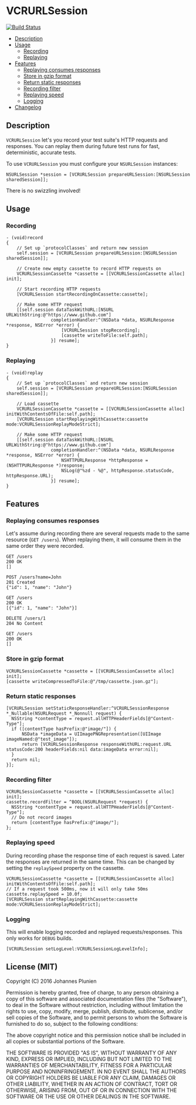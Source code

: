 # VCRURLSession

[![Build Status](https://travis-ci.org/plu/VCRURLSession.svg?branch=master)](https://travis-ci.org/plu/VCRURLSession)

* [Description](#description)
* [Usage](#usage)
	* [Recording](#recording)
	* [Replaying](#replaying)
* [Features](#features)
	* [Replaying consumes responses](#replaying-consumes-responses)
	* [Store in gzip format](#store-in-gzip-format)
	* [Return static responses](#return-static-responses)
	* [Recording filter](#recording-filter)
	* [Replaying speed](#replaying-speed)
	* [Logging](#logging)
* [Changelog](CHANGELOG.md)

## Description

`VCRURLSession` let's you record your test suite's HTTP requests and responses.
You can replay them during future test runs for fast, deterministic, accurate tests.

To use `VCRURLSession` you must configure your `NSURLSession` instances:

```objc
NSURLSession *session = [VCRURLSession prepareURLSession:[NSURLSession sharedSession]];
```

There is no swizzling involved!

## Usage

### Recording

```objc
- (void)record
{
    // Set up `protocolClasses` and return new session
    self.session = [VCRURLSession prepareURLSession:[NSURLSession sharedSession]];

    // Create new empty cassette to record HTTP requests on
    VCRURLSessionCassette *cassette = [[VCRURLSessionCassette alloc] init];

    // Start recording HTTP requests
    [VCRURLSession startRecordingOnCassette:cassette];

    // Make some HTTP request
    [[self.session dataTaskWithURL:[NSURL URLWithString:@"https://www.github.com"]
                 completionHandler:^(NSData *data, NSURLResponse *response, NSError *error) {
                     [VCRURLSession stopRecording];
                     [cassette writeToFile:self.path];
                 }] resume];
}
```

### Replaying

```objc
- (void)replay
{
    // Set up `protocolClasses` and return new session
    self.session = [VCRURLSession prepareURLSession:[NSURLSession sharedSession]];

    // Load cassette
    VCRURLSessionCassette *cassette = [[VCRURLSessionCassette alloc] initWithContentsOfFile:self.path];
    [VCRURLSession startReplayingWithCassette:cassette mode:VCRURLSessionReplayModeStrict];

    // Make some HTTP request
    [[self.session dataTaskWithURL:[NSURL URLWithString:@"https://www.github.com"]
                 completionHandler:^(NSData *data, NSURLResponse *response, NSError *error) {
                     NSHTTPURLResponse *httpResponse = (NSHTTPURLResponse *)response;
                     NSLog(@"%zd - %@", httpResponse.statusCode, httpResponse.URL);
                 }] resume];
}
```

## Features

### Replaying consumes responses

Let's assume during recording there are several requests made to the same resource (`GET /users`).
When replaying them, it will consume them in the same order they were recorded.

```
GET /users
200 OK
[]

POST /users?name=John
201 Created
{"id": 1, "name": "John"}

GET /users
200 OK
[{"id": 1, "name": "John"}]

DELETE /users/1
204 No Content

GET /users
200 OK
[]
```

### Store in gzip format

```objc
VCRURLSessionCassette *cassette = [[VCRURLSessionCassette alloc] init];
[cassette writeCompressedToFile:@"/tmp/cassette.json.gz"];
```

### Return static responses

```objc
[VCRURLSession setStaticResponseHandler:^VCRURLSessionResponse *_Nullable(NSURLRequest *_Nonnull request) {
  NSString *contentType = request.allHTTPHeaderFields[@"Content-Type"];
  if ([contentType hasPrefix:@"image/"]) {
      NSData *imageData = UIImagePNGRepresentation([UIImage imageNamed:@"test_image"]);
      return [VCRURLSessionResponse responseWithURL:request.URL statusCode:200 headerFields:nil data:imageData error:nil];
  }
  return nil;
}];
```

### Recording filter

```objc
VCRURLSessionCassette *cassette = [[VCRURLSessionCassette alloc] init];
cassette.recordFilter = ^BOOL(NSURLRequest *request) {
  NSString *contentType = request.allHTTPHeaderFields[@"Content-Type"];
  // Do not record images
  return [contentType hasPrefix:@"image/"];
};
```

### Replaying speed

During recording phase the response time of each request is saved. Later the responses are returned in the same time. This can be changed by setting the `replaySpeed` property on the cassette.

```objc
VCRURLSessionCassette *cassette = [[VCRURLSessionCassette alloc] initWithContentsOfFile:self.path];
// If a request took 500ms, now it will only take 50ms
cassette.replaySpeed = 10.0f;
[VCRURLSession startReplayingWithCassette:cassette mode:VCRURLSessionReplayModeStrict];
```

### Logging

This will enable logging recorded and replayed requests/responses. This only works for `DEBUG` builds.

```objc
[VCRURLSession setLogLevel:VCRURLSessionLogLevelInfo];
```

## License (MIT)

Copyright (C) 2016 Johannes Plunien

Permission is hereby granted, free of charge, to any person obtaining a copy of this software and associated documentation files (the "Software"), to deal in the Software without restriction, including without limitation the rights to use, copy, modify, merge, publish, distribute, sublicense, and/or sell copies of the Software, and to permit persons to whom the Software is furnished to do so, subject to the following conditions:

The above copyright notice and this permission notice shall be included in all copies or substantial portions of the Software.

THE SOFTWARE IS PROVIDED "AS IS", WITHOUT WARRANTY OF ANY KIND, EXPRESS OR IMPLIED, INCLUDING BUT NOT LIMITED TO THE WARRANTIES OF MERCHANTABILITY, FITNESS FOR A PARTICULAR PURPOSE AND NONINFRINGEMENT. IN NO EVENT SHALL THE AUTHORS OR COPYRIGHT HOLDERS BE LIABLE FOR ANY CLAIM, DAMAGES OR OTHER LIABILITY, WHETHER IN AN ACTION OF CONTRACT, TORT OR OTHERWISE, ARISING FROM, OUT OF OR IN CONNECTION WITH THE SOFTWARE OR THE USE OR OTHER DEALINGS IN THE SOFTWARE.
